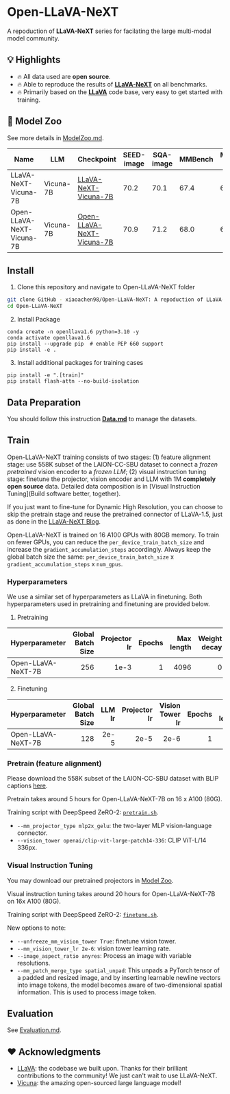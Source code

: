 # Open-LLaVA-NeXT
A repoduction of **LLaVA-NeXT** series for facilating the large multi-modal model community.

## 💡 Highlights
- 🔥 All data used are **open source**.
- 🔥 Able to reproduce the results of **[LLaVA-NeXT](https://llava-vl.github.io/blog/2024-01-30-llava-next/)** on all benchmarks.
- 🔥 Primarily based on the **[LLaVA](https://github.com/haotian-liu/LLaVA)** code base, very easy to get started with training.

## 🤖 Model Zoo

See more details in [ModelZoo.md](docs/ModelZoo.md). 

| Name | LLM | Checkpoint | SEED-image | SQA-image | MMBench | MMBench-CN | TextVQA | VizWiz | GQA | VQA-v2 | POPE | MME |
|---|---|---|---|---|---|---|---|---|---|---|---|---|
| LLaVA-NeXT-Vicuna-7B | Vicuna-7B | [LLaVA-NeXT-Vicuna-7B](https://huggingface.co/liuhaotian/llava-v1.6-vicuna-7b) | 70.2 | 70.1 | 67.4 | 60.6 | 64.9 | 57.6 | 64.2 | 81.8 | 86.53 | 1519 |
| Open-LLaVA-NeXT-Vicuna-7B | Vicuna-7B | [Open-LLaVA-NeXT-Vicuna-7B]() | 70.9 | 71.2 | 68.0 | 60.7 | 67.3 | 59.4 | 64.2 | 81.7 | 86.3 | 1489 |


## Install

1. Clone this repository and navigate to Open-LLaVA-NeXT folder
```bash
git clone GitHub - xiaoachen98/Open-LLaVA-NeXT: A repoduction of LLaVA-NeXT series for facilating the large mu
cd Open-LLaVA-NeXT
```

2. Install Package
```Shell
conda create -n openllava1.6 python=3.10 -y
conda activate openllava1.6
pip install --upgrade pip  # enable PEP 660 support
pip install -e .
```

3. Install additional packages for training cases
```
pip install -e ".[train]"
pip install flash-attn --no-build-isolation
```

## Data Preparation

You should follow this instruction **[Data.md](docs/Data.md)** to manage the datasets.

## Train

Open-LLaVA-NeXT training consists of two stages: (1) feature alignment stage: use 558K subset of the LAION-CC-SBU dataset to connect a *frozen pretrained* vision encoder to a *frozen LLM*; (2) visual instruction tuning stage:  finetune the projector, vision encoder and LLM with 1M **completely open source** data. Detailed data composition is in [Visual Instruction Tuning](Build software better, together).

If you just want to fine-tune for Dynamic High Resolution, you can choose to skip the pretrain stage and reuse the pretrained connector of LLaVA-1.5, just as done in the [LLaVA-NeXT Blog](https://llava-vl.github.io/blog/2024-01-30-llava-next/).

Open-LLaVA-NeXT is trained on 16 A100 GPUs with 80GB memory. To train on fewer GPUs, you can reduce the `per_device_train_batch_size` and increase the `gradient_accumulation_steps` accordingly. Always keep the global batch size the same: `per_device_train_batch_size` x `gradient_accumulation_steps` x `num_gpus`.

### Hyperparameters
We use a similar set of hyperparameters as LLaVA in finetuning.  Both hyperparameters used in pretraining and finetuning are provided below.

1. Pretraining

| Hyperparameter | Global Batch Size | Projector lr | Epochs | Max length | Weight decay |
| --- | ---: | ---: | ---: | ---: | ---: |
| Open-LLaVA-NeXT-7B | 256 | 1e-3 | 1 | 4096 | 0 |

2. Finetuning

| Hyperparameter | Global Batch Size |  LLM lr |  Projector lr |  Vision Tower lr | Epochs | Max length | Weight decay |
| --- | ---: | ---: | ---: | ---: | ---: | ---: | ---: |
| Open-LLaVA-NeXT-7B | 128 | 2e-5 | 2e-5 | 2e-6 | 1 | 4096 | 0 |


### Pretrain (feature alignment)

Please download the 558K subset of the LAION-CC-SBU dataset with BLIP captions [here](https://huggingface.co/datasets/liuhaotian/LLaVA-Pretrain).

Pretrain takes around 5 hours for Open-LLaVA-NeXT-7B on 16 x A100 (80G).

Training script with DeepSpeed ZeRO-2: [`pretrain.sh`](scripts/v1_6/train/7b/pretrain.sh).

- `--mm_projector_type mlp2x_gelu`: the two-layer MLP vision-language connector.
- `--vision_tower openai/clip-vit-large-patch14-336`: CLIP ViT-L/14 336px.

### Visual Instruction Tuning



You may download our pretrained projectors in [Model Zoo](docs/ModelZoo.md). 

Visual instruction tuning takes around 20 hours for Open-LLaVA-NeXT-7B on 16x A100 (80G).

Training script with DeepSpeed ZeRO-2: [`finetune.sh`](scripts/v1_6/train/7b/finetune.sh).

New options to note:

- `--unfreeze_mm_vision_tower True`: finetune vision tower.
- `--mm_vision_tower_lr 2e-6`: vision tower learning rate.
- `--image_aspect_ratio anyres`: Process an image with variable resolutions.
- `--mm_patch_merge_type spatial_unpad`: This unpads a PyTorch tensor of a padded and resized image, and by inserting learnable newline vectors into image tokens, the model becomes aware of two-dimensional spatial information. This is used to process image token.


## Evaluation

See [Evaluation.md](docs/Evaluation.md).

## ❤️ Acknowledgments
- [LLaVA](https://github.com/haotian-liu/LLaVA): the codebase we built upon. Thanks for their brilliant contributions to the community! We just can't wait to use LLaVA-NeXT.
- [Vicuna](https://github.com/lm-sys/FastChat): the amazing open-sourced large language model!
